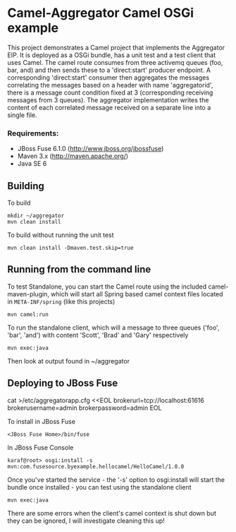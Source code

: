 Camel-Aggregator Camel OSGi example
=============================

This project demonstrates a Camel project that implements the Aggregator EIP. It is deployed as a OSGi bundle, has a unit test and
a test client that uses Camel. The camel route consumes from three activemq queues (foo, bar, and) and then sends these to a 'direct:start' producer endpoint.
A corresponding 'direct:start' consumer then aggregates the messages correlating the messages based on a header with name 'aggregatorid', there is a message count condition fixed at 3 (corresponding receiving messages from 3 queues). The aggregator implementation writes the content of each correlated message received on a separate line into a single file.  

### Requirements:
* JBoss Fuse 6.1.0 (http://www.jboss.org/jbossfuse)
* Maven 3.x (http://maven.apache.org/)
* Java SE 6

Building
--------

To build

    mkdir ~/aggregator
    mvn clean install

To build without running the unit test

    mvn clean install -Dmaven.test.skip=true

Running from the command line
-----------------------------

To test Standalone, you can start the Camel route using the included camel-maven-plugin, which will
start all Spring based camel context files located in `META-INF/spring` (like this projects)

    mvn camel:run

To run the standalone client, which will a message to three queues ('foo', 'bar', 'and') with content 'Scott', 'Brad' and 'Gary' respectively

    mvn exec:java

Then look at output found in ~/aggregator

Deploying to JBoss Fuse
-----------------------

cat ><JBoss Fuse Home>/etc/aggregatorapp.cfg <<EOL
brokerurl=tcp://localhost:61616
brokerusername=admin
brokerpassword=admin
EOL

To install in JBoss Fuse

    <JBoss Fuse Home>/bin/fuse

In JBoss Fuse Console

    karaf@root> osgi:install -s mvn:com.fusesource.byexample.hellocamel/HelloCamel/1.0.0

Once you've started the service - the '-s' option to osgi:install will start the bundle once installed - you
can test using the standalone client

    mvn exec:java

There are some errors when the client's camel context is shut down but they can be ignored, I will investigate cleaning this up!
